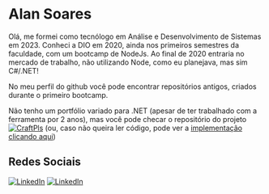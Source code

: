 # Alan Soares

Olá, me formei como tecnólogo em Análise e Desenvolvimento de Sistemas em 2023. Conheci a DIO em 2020, ainda nos primeiros semestres da faculdade, com um bootcamp de NodeJs. Ao final de 2020 entraria no mercado de trabalho, não utilizando Node, como eu planejava, mas sim C#/.NET!

No meu perfil do github você pode encontrar repositórios antigos, criados durante o primeiro bootcamp.

Não tenho um portfólio variado para .NET (apesar de ter trabalhado com a ferramenta por 2 anos), mas você pode checar o repositório do projeto [![CraftPls](https://img.shields.io/badge/craftpls-red)](https://github.com/AlanSoares21/craftpls) (ou, caso não queira ler código, pode ver a [implementação clicando aqui](https://ws.craftpls.app.br))

## Redes Sociais
[![LinkedIn](https://img.shields.io/badge/LinkedIn-blue?style=for-the-badge&logo=linkedin&logoColor=fff)](https://www.linkedin.com/in/alan-s-silva26) [![LinkedIn](https://img.shields.io/badge/Github-black?style=for-the-badge&logo=github&logoColor=FFF)](https://github.com/AlanSoares21)